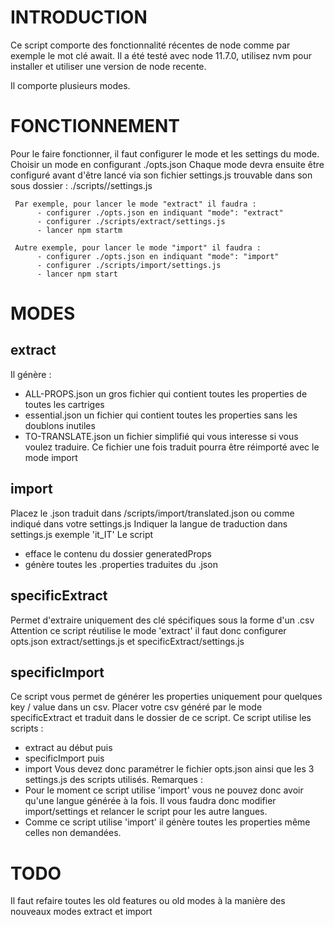 # INTRODUCTION
Ce script comporte des fonctionnalité récentes de node comme par exemple le mot clé await.
Il a été testé avec node 11.7.0, utilisez nvm pour installer et utiliser une version de node recente.

Il comporte plusieurs modes. 


# FONCTIONNEMENT
Pour le faire fonctionner, il faut configurer le mode et les settings du mode.
     Choisir un mode en configurant ./opts.json
     Chaque mode devra ensuite être configuré avant d'être lancé via son fichier settings.js trouvable dans son sous dossier : ./scripts/<mode>/settings.js

     Par exemple, pour lancer le mode "extract" il faudra :
          - configurer ./opts.json en indiquant "mode": "extract"
          - configurer ./scripts/extract/settings.js 
          - lancer npm startm
        
     Autre exemple, pour lancer le mode "import" il faudra :
          - configurer ./opts.json en indiquant "mode": "import"
          - configurer ./scripts/import/settings.js 
          - lancer npm start


# MODES
## extract 
Il génère :
* ALL-PROPS.json un gros fichier qui contient toutes les properties de toutes les cartriges
* essential.json un fichier qui contient toutes les properties sans les doublons inutiles
* TO-TRANSLATE.json un fichier simplifié qui vous interesse si vous voulez traduire. Ce fichier une fois traduit pourra être réimporté avec le mode import

## import
Placez le .json traduit dans /scripts/import/translated.json ou comme indiqué dans votre settings.js
Indiquer la langue de traduction dans settings.js exemple 'it_IT'
Le script 
* efface le contenu du dossier generatedProps
* génère toutes les .properties traduites du .json

## specificExtract
Permet d'extraire uniquement des clé spécifiques sous la forme d'un .csv
Attention ce script réutilise le mode 'extract' il faut donc configurer opts.json extract/settings.js et specificExtract/settings.js

## specificImport
Ce script vous permet de générer les properties uniquement pour quelques key / value dans un csv. 
Placer votre csv généré par le mode specificExtract et traduit dans le dossier de ce script.
Ce script utilise les scripts :
* extract au début puis 
* specificImport puis 
* import 
Vous devez donc paramétrer le fichier opts.json ainsi que les 3 settings.js des scripts utilisés.
Remarques : 
* Pour le moment ce script utilise 'import' vous ne pouvez donc avoir qu'une langue générée à la fois. Il vous faudra donc modifier import/settings et relancer le script pour les autre langues.
* Comme ce script utilise 'import' il génère toutes les properties même celles non demandées.


# TODO
Il faut refaire toutes les old features ou old modes à la manière des nouveaux modes extract et import